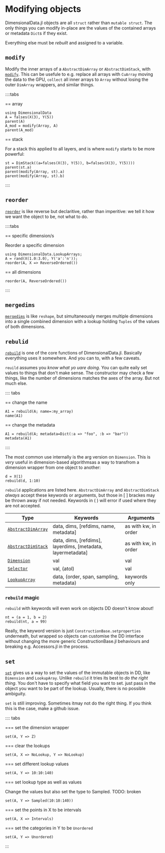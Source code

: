 # Modifying objects

DimensionalData.jl objects are all `struct` rather than
`mutable struct`. The only things you can modify in-place
are the values of the contained arrays or metadata `Dict`s if
they exist.

Everything else must be _rebuilt_ and assigned to a variable.

## `modify`

Modify the inner arrays of a `AbstractDimArray` or `AbstractDimStack`, with
[`modify`](@ref). This can be usefule to e.g. replace all arrays with `CuArray`
moving the data to the GPU, `collect` all inner arrays to `Array` without losing
the outer `DimArray` wrappers, and similar things.

::::tabs

== array

````@ansi helpers
using DimensionalData
A = falses(X(3), Y(5))
parent(A)
A_mod = modify(Array, A)
parent(A_mod)
````

== stack

For a stack this applied to all layers, and is where `modify`
starts to be more powerful:

````@ansi helpers
st = DimStack((a=falses(X(3), Y(5)), b=falses(X(3), Y(5))))
parent(st.a)
parent(modify(Array, st).a)
parent(modify(Array, st).b)
````

::::

## `reorder`

[`reorder`](@ref) is like reverse but declaritive, rather than
imperitive: we tell it how we want the object to be, not what to do.

::::tabs

== specific dimension/s

Reorder a specific dimension

````@ansi helpers
using DimensionalData.LookupArrays;
A = rand(X(1.0:3.0), Y('a':'n'));
reorder(A, X => ReverseOrdered())
````

== all dimensions

````@ansi helpers
reorder(A, ReverseOrdered())
````

::::

## `mergedims`

[`mergedims`](@ref) is like `reshape`, but simultaneously merges multiple
dimensions into a single combined dimension with a lookup holding
`Tuples` of the values of both dimensions.


## `rebulid`

[`rebuild`](@ref) is one of the core functions of DimensionalData.jl.
Basically everything uses it somewhere. And you can to, with a few caveats.

`reuild` assumes you _know what yo uare doing_. You can quite eaily set
values to things that don't make sense. The constructor may check a few things,
like the number of dimensions matches the axes of the array. But not much else.

:::: tabs

== change the name

````@ansi helpers
A1 = rebuild(A; name=:my_array)
name(A1)
````

== change the metadata

````@ansi helpers
A1 = rebuild(A; metadata=Dict(:a => "foo", :b => "bar"))
metadata(A1)
````

::::

The most common use internally is the arg version on `Dimension`.
This is _very_ useful in dimension-based algorithmsas a way
to transfrom a dimension wrapper from one object to another:

```@ansi helpers
d = X(1)
rebuild(d, 1:10)
```

`rebuild` applications are listed here. `AbstractDimArray` and
`AbstractDimStack` _always_ accept these keywords or arguments,
but those in [ ] brackes may be thrown away if not needed.
Keywords in ( ) will error if used where they are not accepted.

| Type                       | Keywords                                                    | Arguments            |
|--------------------------- |------------------------------------------------------------ |----------------------|
| [`AbstractDimArray`](@ref) | data, dims, [refdims, name, metadata]                       | as with kw, in order |
| [`AbstractDimStack`](@ref) | data, dims, [refdims], layerdims, [metadata, layermetadata] | as with kw, in order |
| [`Dimension`](@ref)        | val                                                         | val                  |
| [`Selector`](@ref)         | val, (atol)                                                 | val                  |
| [`LookupArray`](@ref)      | data, (order, span, sampling, metadata)                     | keywords only        |

### `rebuild` magic

`rebuild` with keywords will even work on objects DD doesn't know about!

````@ansi helpers
nt = (a = 1, b = 2)
rebuild(nt, a = 99)
````

Really, the keyword version is just `ConstructionBase.setproperties` underneath,
but wrapped so objects can customise the DD interface without changing the
more generic ConstructionBase.jl behaviours and breaking e.g. Accessors.jl in
the process.

## `set`

[`set`](@ref) gives us a way to set the values of the immutable objects
in DD, like `Dimension` and `LookupAray`. Unlike `rebuild` it tries its best
to _do the right thing_. You don't have to specify what field you want to set.
just pass in the object you want to be part of the lookup. Usually, there is
no possible ambiguity.

`set` is still improving. Sometimes itmay not do the right thing.
If you think this is the case, make a github issue.

:::: tabs

=== set the dimension wrapper

````@ansi helpers
set(A, Y => Z)
````

=== clear the lookups

````@ansi helpers
set(A, X => NoLookup, Y => NoLookup)
````

=== set different lookup values

````@ansi helpers
set(A, Y => 10:10:140)
````

=== set lookup type as well as values

Change the values but also set the type to Sampled. TODO: broken

````@ansi helpers
set(A, Y => Sampled(10:10:140))
````

=== set the points in X to be intervals

````@ansi helpers
set(A, X => Intervals)
````

=== set the categories in Y to be `Unordered`

````@ansi helpers
set(A, Y => Unordered)
````

:::
